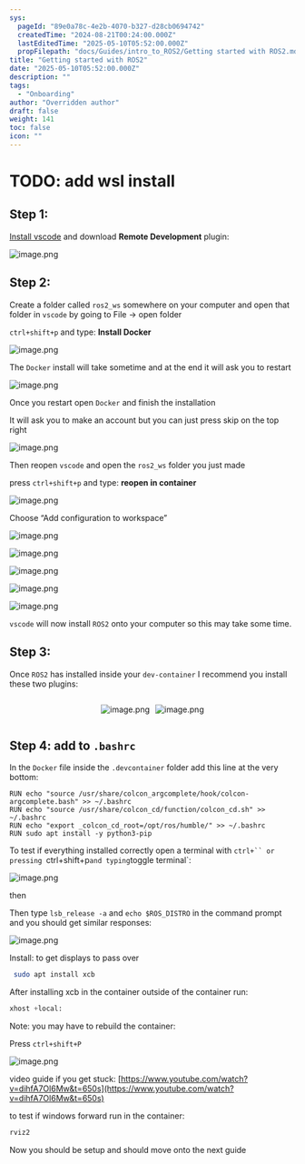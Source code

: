```yaml
---
sys:
  pageId: "89e0a78c-4e2b-4070-b327-d28cb0694742"
  createdTime: "2024-08-21T00:24:00.000Z"
  lastEditedTime: "2025-05-10T05:52:00.000Z"
  propFilepath: "docs/Guides/intro_to_ROS2/Getting started with ROS2.md"
title: "Getting started with ROS2"
date: "2025-05-10T05:52:00.000Z"
description: ""
tags:
  - "Onboarding"
author: "Overridden author"
draft: false
weight: 141
toc: false
icon: ""
---
```


# TODO: add wsl install

## Step 1:

[Install vscode](https://code.visualstudio.com/download) and download **Remote Development** plugin:

![image.png](https://prod-files-secure.s3.us-west-2.amazonaws.com/d518164a-d88e-44d1-a4ee-3adb3bd8bce0/efb52993-1881-4a40-b95e-6f020334f022/image.png?X-Amz-Algorithm=AWS4-HMAC-SHA256&X-Amz-Content-Sha256=UNSIGNED-PAYLOAD&X-Amz-Credential=ASIAZI2LB4663Z76JK2B%2F20250628%2Fus-west-2%2Fs3%2Faws4_request&X-Amz-Date=20250628T140721Z&X-Amz-Expires=3600&X-Amz-Security-Token=IQoJb3JpZ2luX2VjEJP%2F%2F%2F%2F%2F%2F%2F%2F%2F%2FwEaCXVzLXdlc3QtMiJHMEUCIQDSrVBGcB33j19l5%2BS4TwUKFEjUkmQm4DcoxtVNYm%2FxywIgRhjesF0xPM9pN8UAmFAXKWs%2FZJTF3OW5euMCim6XdhwqiAQIjP%2F%2F%2F%2F%2F%2F%2F%2F%2F%2FARAAGgw2Mzc0MjMxODM4MDUiDDcKZe0OQGO6%2Bq%2BbdircAzyO%2FnhDL6E%2B6NL%2FCZYk%2FGb7QMMY4MKh%2FVli79EgDbGVyaLjrgLs7JX%2FmlekAkWkODC%2BPnuInrVqbQ9Cej5%2BTwjBkWaNm%2BJCshBfZRciHk8LG4uD37DfiybkQ32q%2FUFcLVsGZRqJSgmlujvtM7JiipVUpV4UdUNnCu2xea%2ByV2hqX2INJkPRUIQoEtLDFKHhxxNCW8HC9Cpxs42QIHtj8Uz9OLzhsIKS2%2Fkfg29L7v6Ko9%2FP6tDiov%2FX4gMh%2Bx3GBMiLt%2Fj%2FilM3uk9sLdJeMnpy7X3McBDv%2B5VaRePV7hNvDQa1INPeNHtiOxj%2BWf2muJHhd2r2%2BjpZp%2Bf9ILyWoTWnrg6tmpN9PG1hQ8Xix12pjaJKUfIHzHlPBuYq1VtdZI8lkgnZ%2BvI0hX7xq%2FmpZrpV4V9126MGjTs1C3G%2Fg6BPLAZgQRmfcIdvCjg3JmJgw5flsj%2FhYszOoivLvIYb5TQWUrPw0tL6H529e0U%2BCJlm1ITRLOMv27ufRMhnQ%2BdldUcZ0cpC5UyEhn44J1%2F1o2SLIWbS0ejXd%2F7mkPKmFWsHl5DQSPa2pLR85l7uFbnxaa7S0GdbP8Z5SqWix1HNPTg9%2Fjbivsm4V6TklRpG6gBsF7lomtMMJmbhH%2BcGMO2P%2F8IGOqUBH24noBhhY9HRXAOytN3q8XkvUtDA%2FRVcYNp7TNfjUv%2F%2F5vHEA3p1wB%2BVJ4ZKGgWDm%2Bw9JWYbMyxD3vzGEloqCvOKqm%2BRcNPBKhvrBLiawQVtk%2BuUqdbQnP9WrxI7RtPQkn%2FhyhZUeGxzQs9zlvZTr6L85%2FHvNRWkGfOwmVxhwD5ioyWA3sODBJprKkR3lPq96ZxURE4QZpFuWMugAUCkepeVZ1Cw&X-Amz-Signature=c8e1c3a16fdf090c9ff0db20bc3cecbe82091c033d755209892d59ef9158cd86&X-Amz-SignedHeaders=host&x-amz-checksum-mode=ENABLED&x-id=GetObject)

## Step 2:

Create a folder called `ros2_ws` somewhere on your computer and open that folder in `vscode` by going to File → open folder 

`ctrl+shift+p` and type: **Install Docker**

![image.png](https://prod-files-secure.s3.us-west-2.amazonaws.com/d518164a-d88e-44d1-a4ee-3adb3bd8bce0/2269dc0e-1cd5-47ff-bceb-c04ad9b2eab0/image.png?X-Amz-Algorithm=AWS4-HMAC-SHA256&X-Amz-Content-Sha256=UNSIGNED-PAYLOAD&X-Amz-Credential=ASIAZI2LB4663Z76JK2B%2F20250628%2Fus-west-2%2Fs3%2Faws4_request&X-Amz-Date=20250628T140721Z&X-Amz-Expires=3600&X-Amz-Security-Token=IQoJb3JpZ2luX2VjEJP%2F%2F%2F%2F%2F%2F%2F%2F%2F%2FwEaCXVzLXdlc3QtMiJHMEUCIQDSrVBGcB33j19l5%2BS4TwUKFEjUkmQm4DcoxtVNYm%2FxywIgRhjesF0xPM9pN8UAmFAXKWs%2FZJTF3OW5euMCim6XdhwqiAQIjP%2F%2F%2F%2F%2F%2F%2F%2F%2F%2FARAAGgw2Mzc0MjMxODM4MDUiDDcKZe0OQGO6%2Bq%2BbdircAzyO%2FnhDL6E%2B6NL%2FCZYk%2FGb7QMMY4MKh%2FVli79EgDbGVyaLjrgLs7JX%2FmlekAkWkODC%2BPnuInrVqbQ9Cej5%2BTwjBkWaNm%2BJCshBfZRciHk8LG4uD37DfiybkQ32q%2FUFcLVsGZRqJSgmlujvtM7JiipVUpV4UdUNnCu2xea%2ByV2hqX2INJkPRUIQoEtLDFKHhxxNCW8HC9Cpxs42QIHtj8Uz9OLzhsIKS2%2Fkfg29L7v6Ko9%2FP6tDiov%2FX4gMh%2Bx3GBMiLt%2Fj%2FilM3uk9sLdJeMnpy7X3McBDv%2B5VaRePV7hNvDQa1INPeNHtiOxj%2BWf2muJHhd2r2%2BjpZp%2Bf9ILyWoTWnrg6tmpN9PG1hQ8Xix12pjaJKUfIHzHlPBuYq1VtdZI8lkgnZ%2BvI0hX7xq%2FmpZrpV4V9126MGjTs1C3G%2Fg6BPLAZgQRmfcIdvCjg3JmJgw5flsj%2FhYszOoivLvIYb5TQWUrPw0tL6H529e0U%2BCJlm1ITRLOMv27ufRMhnQ%2BdldUcZ0cpC5UyEhn44J1%2F1o2SLIWbS0ejXd%2F7mkPKmFWsHl5DQSPa2pLR85l7uFbnxaa7S0GdbP8Z5SqWix1HNPTg9%2Fjbivsm4V6TklRpG6gBsF7lomtMMJmbhH%2BcGMO2P%2F8IGOqUBH24noBhhY9HRXAOytN3q8XkvUtDA%2FRVcYNp7TNfjUv%2F%2F5vHEA3p1wB%2BVJ4ZKGgWDm%2Bw9JWYbMyxD3vzGEloqCvOKqm%2BRcNPBKhvrBLiawQVtk%2BuUqdbQnP9WrxI7RtPQkn%2FhyhZUeGxzQs9zlvZTr6L85%2FHvNRWkGfOwmVxhwD5ioyWA3sODBJprKkR3lPq96ZxURE4QZpFuWMugAUCkepeVZ1Cw&X-Amz-Signature=756e67839574adc72e307b8239a817315ab8156b02e70d0b82752dbbb6d6b6d1&X-Amz-SignedHeaders=host&x-amz-checksum-mode=ENABLED&x-id=GetObject)

The `Docker` install will take sometime and at the end it will ask you to restart

![image.png](https://prod-files-secure.s3.us-west-2.amazonaws.com/d518164a-d88e-44d1-a4ee-3adb3bd8bce0/ed233f78-be33-4b1f-b89c-9c346c0e961e/image.png?X-Amz-Algorithm=AWS4-HMAC-SHA256&X-Amz-Content-Sha256=UNSIGNED-PAYLOAD&X-Amz-Credential=ASIAZI2LB4663Z76JK2B%2F20250628%2Fus-west-2%2Fs3%2Faws4_request&X-Amz-Date=20250628T140722Z&X-Amz-Expires=3600&X-Amz-Security-Token=IQoJb3JpZ2luX2VjEJP%2F%2F%2F%2F%2F%2F%2F%2F%2F%2FwEaCXVzLXdlc3QtMiJHMEUCIQDSrVBGcB33j19l5%2BS4TwUKFEjUkmQm4DcoxtVNYm%2FxywIgRhjesF0xPM9pN8UAmFAXKWs%2FZJTF3OW5euMCim6XdhwqiAQIjP%2F%2F%2F%2F%2F%2F%2F%2F%2F%2FARAAGgw2Mzc0MjMxODM4MDUiDDcKZe0OQGO6%2Bq%2BbdircAzyO%2FnhDL6E%2B6NL%2FCZYk%2FGb7QMMY4MKh%2FVli79EgDbGVyaLjrgLs7JX%2FmlekAkWkODC%2BPnuInrVqbQ9Cej5%2BTwjBkWaNm%2BJCshBfZRciHk8LG4uD37DfiybkQ32q%2FUFcLVsGZRqJSgmlujvtM7JiipVUpV4UdUNnCu2xea%2ByV2hqX2INJkPRUIQoEtLDFKHhxxNCW8HC9Cpxs42QIHtj8Uz9OLzhsIKS2%2Fkfg29L7v6Ko9%2FP6tDiov%2FX4gMh%2Bx3GBMiLt%2Fj%2FilM3uk9sLdJeMnpy7X3McBDv%2B5VaRePV7hNvDQa1INPeNHtiOxj%2BWf2muJHhd2r2%2BjpZp%2Bf9ILyWoTWnrg6tmpN9PG1hQ8Xix12pjaJKUfIHzHlPBuYq1VtdZI8lkgnZ%2BvI0hX7xq%2FmpZrpV4V9126MGjTs1C3G%2Fg6BPLAZgQRmfcIdvCjg3JmJgw5flsj%2FhYszOoivLvIYb5TQWUrPw0tL6H529e0U%2BCJlm1ITRLOMv27ufRMhnQ%2BdldUcZ0cpC5UyEhn44J1%2F1o2SLIWbS0ejXd%2F7mkPKmFWsHl5DQSPa2pLR85l7uFbnxaa7S0GdbP8Z5SqWix1HNPTg9%2Fjbivsm4V6TklRpG6gBsF7lomtMMJmbhH%2BcGMO2P%2F8IGOqUBH24noBhhY9HRXAOytN3q8XkvUtDA%2FRVcYNp7TNfjUv%2F%2F5vHEA3p1wB%2BVJ4ZKGgWDm%2Bw9JWYbMyxD3vzGEloqCvOKqm%2BRcNPBKhvrBLiawQVtk%2BuUqdbQnP9WrxI7RtPQkn%2FhyhZUeGxzQs9zlvZTr6L85%2FHvNRWkGfOwmVxhwD5ioyWA3sODBJprKkR3lPq96ZxURE4QZpFuWMugAUCkepeVZ1Cw&X-Amz-Signature=7710345e34b76d976f33a2d3166eeba122f3863eadfdbe3da0cbba71da288136&X-Amz-SignedHeaders=host&x-amz-checksum-mode=ENABLED&x-id=GetObject)

Once you restart open `Docker` and finish the installation

It will ask you to make an account but you can just press skip on the top right

![image.png](https://prod-files-secure.s3.us-west-2.amazonaws.com/d518164a-d88e-44d1-a4ee-3adb3bd8bce0/21010ad9-1659-4fd9-9f59-9932a09b2a3d/image.png?X-Amz-Algorithm=AWS4-HMAC-SHA256&X-Amz-Content-Sha256=UNSIGNED-PAYLOAD&X-Amz-Credential=ASIAZI2LB4663Z76JK2B%2F20250628%2Fus-west-2%2Fs3%2Faws4_request&X-Amz-Date=20250628T140721Z&X-Amz-Expires=3600&X-Amz-Security-Token=IQoJb3JpZ2luX2VjEJP%2F%2F%2F%2F%2F%2F%2F%2F%2F%2FwEaCXVzLXdlc3QtMiJHMEUCIQDSrVBGcB33j19l5%2BS4TwUKFEjUkmQm4DcoxtVNYm%2FxywIgRhjesF0xPM9pN8UAmFAXKWs%2FZJTF3OW5euMCim6XdhwqiAQIjP%2F%2F%2F%2F%2F%2F%2F%2F%2F%2FARAAGgw2Mzc0MjMxODM4MDUiDDcKZe0OQGO6%2Bq%2BbdircAzyO%2FnhDL6E%2B6NL%2FCZYk%2FGb7QMMY4MKh%2FVli79EgDbGVyaLjrgLs7JX%2FmlekAkWkODC%2BPnuInrVqbQ9Cej5%2BTwjBkWaNm%2BJCshBfZRciHk8LG4uD37DfiybkQ32q%2FUFcLVsGZRqJSgmlujvtM7JiipVUpV4UdUNnCu2xea%2ByV2hqX2INJkPRUIQoEtLDFKHhxxNCW8HC9Cpxs42QIHtj8Uz9OLzhsIKS2%2Fkfg29L7v6Ko9%2FP6tDiov%2FX4gMh%2Bx3GBMiLt%2Fj%2FilM3uk9sLdJeMnpy7X3McBDv%2B5VaRePV7hNvDQa1INPeNHtiOxj%2BWf2muJHhd2r2%2BjpZp%2Bf9ILyWoTWnrg6tmpN9PG1hQ8Xix12pjaJKUfIHzHlPBuYq1VtdZI8lkgnZ%2BvI0hX7xq%2FmpZrpV4V9126MGjTs1C3G%2Fg6BPLAZgQRmfcIdvCjg3JmJgw5flsj%2FhYszOoivLvIYb5TQWUrPw0tL6H529e0U%2BCJlm1ITRLOMv27ufRMhnQ%2BdldUcZ0cpC5UyEhn44J1%2F1o2SLIWbS0ejXd%2F7mkPKmFWsHl5DQSPa2pLR85l7uFbnxaa7S0GdbP8Z5SqWix1HNPTg9%2Fjbivsm4V6TklRpG6gBsF7lomtMMJmbhH%2BcGMO2P%2F8IGOqUBH24noBhhY9HRXAOytN3q8XkvUtDA%2FRVcYNp7TNfjUv%2F%2F5vHEA3p1wB%2BVJ4ZKGgWDm%2Bw9JWYbMyxD3vzGEloqCvOKqm%2BRcNPBKhvrBLiawQVtk%2BuUqdbQnP9WrxI7RtPQkn%2FhyhZUeGxzQs9zlvZTr6L85%2FHvNRWkGfOwmVxhwD5ioyWA3sODBJprKkR3lPq96ZxURE4QZpFuWMugAUCkepeVZ1Cw&X-Amz-Signature=bcf28d2e7fc75b9763fabfc30157612a197509c88090ad0b5f4cb124b91be14e&X-Amz-SignedHeaders=host&x-amz-checksum-mode=ENABLED&x-id=GetObject)

Then reopen `vscode` and open the `ros2_ws` folder you just made

press `ctrl+shift+p` and type: **reopen in container**

![image.png](https://prod-files-secure.s3.us-west-2.amazonaws.com/d518164a-d88e-44d1-a4ee-3adb3bd8bce0/4e93b8c2-41ad-488c-8095-c74205196118/image.png?X-Amz-Algorithm=AWS4-HMAC-SHA256&X-Amz-Content-Sha256=UNSIGNED-PAYLOAD&X-Amz-Credential=ASIAZI2LB4663Z76JK2B%2F20250628%2Fus-west-2%2Fs3%2Faws4_request&X-Amz-Date=20250628T140722Z&X-Amz-Expires=3600&X-Amz-Security-Token=IQoJb3JpZ2luX2VjEJP%2F%2F%2F%2F%2F%2F%2F%2F%2F%2FwEaCXVzLXdlc3QtMiJHMEUCIQDSrVBGcB33j19l5%2BS4TwUKFEjUkmQm4DcoxtVNYm%2FxywIgRhjesF0xPM9pN8UAmFAXKWs%2FZJTF3OW5euMCim6XdhwqiAQIjP%2F%2F%2F%2F%2F%2F%2F%2F%2F%2FARAAGgw2Mzc0MjMxODM4MDUiDDcKZe0OQGO6%2Bq%2BbdircAzyO%2FnhDL6E%2B6NL%2FCZYk%2FGb7QMMY4MKh%2FVli79EgDbGVyaLjrgLs7JX%2FmlekAkWkODC%2BPnuInrVqbQ9Cej5%2BTwjBkWaNm%2BJCshBfZRciHk8LG4uD37DfiybkQ32q%2FUFcLVsGZRqJSgmlujvtM7JiipVUpV4UdUNnCu2xea%2ByV2hqX2INJkPRUIQoEtLDFKHhxxNCW8HC9Cpxs42QIHtj8Uz9OLzhsIKS2%2Fkfg29L7v6Ko9%2FP6tDiov%2FX4gMh%2Bx3GBMiLt%2Fj%2FilM3uk9sLdJeMnpy7X3McBDv%2B5VaRePV7hNvDQa1INPeNHtiOxj%2BWf2muJHhd2r2%2BjpZp%2Bf9ILyWoTWnrg6tmpN9PG1hQ8Xix12pjaJKUfIHzHlPBuYq1VtdZI8lkgnZ%2BvI0hX7xq%2FmpZrpV4V9126MGjTs1C3G%2Fg6BPLAZgQRmfcIdvCjg3JmJgw5flsj%2FhYszOoivLvIYb5TQWUrPw0tL6H529e0U%2BCJlm1ITRLOMv27ufRMhnQ%2BdldUcZ0cpC5UyEhn44J1%2F1o2SLIWbS0ejXd%2F7mkPKmFWsHl5DQSPa2pLR85l7uFbnxaa7S0GdbP8Z5SqWix1HNPTg9%2Fjbivsm4V6TklRpG6gBsF7lomtMMJmbhH%2BcGMO2P%2F8IGOqUBH24noBhhY9HRXAOytN3q8XkvUtDA%2FRVcYNp7TNfjUv%2F%2F5vHEA3p1wB%2BVJ4ZKGgWDm%2Bw9JWYbMyxD3vzGEloqCvOKqm%2BRcNPBKhvrBLiawQVtk%2BuUqdbQnP9WrxI7RtPQkn%2FhyhZUeGxzQs9zlvZTr6L85%2FHvNRWkGfOwmVxhwD5ioyWA3sODBJprKkR3lPq96ZxURE4QZpFuWMugAUCkepeVZ1Cw&X-Amz-Signature=dbbf5f4342c12096867cd9e9c2fa4786e82cb5ec09a447f8420380519086652b&X-Amz-SignedHeaders=host&x-amz-checksum-mode=ENABLED&x-id=GetObject)

Choose “Add configuration to workspace”

![image.png](https://prod-files-secure.s3.us-west-2.amazonaws.com/d518164a-d88e-44d1-a4ee-3adb3bd8bce0/9560b282-5060-4989-ba37-97e7b2c22476/image.png?X-Amz-Algorithm=AWS4-HMAC-SHA256&X-Amz-Content-Sha256=UNSIGNED-PAYLOAD&X-Amz-Credential=ASIAZI2LB4663Z76JK2B%2F20250628%2Fus-west-2%2Fs3%2Faws4_request&X-Amz-Date=20250628T140721Z&X-Amz-Expires=3600&X-Amz-Security-Token=IQoJb3JpZ2luX2VjEJP%2F%2F%2F%2F%2F%2F%2F%2F%2F%2FwEaCXVzLXdlc3QtMiJHMEUCIQDSrVBGcB33j19l5%2BS4TwUKFEjUkmQm4DcoxtVNYm%2FxywIgRhjesF0xPM9pN8UAmFAXKWs%2FZJTF3OW5euMCim6XdhwqiAQIjP%2F%2F%2F%2F%2F%2F%2F%2F%2F%2FARAAGgw2Mzc0MjMxODM4MDUiDDcKZe0OQGO6%2Bq%2BbdircAzyO%2FnhDL6E%2B6NL%2FCZYk%2FGb7QMMY4MKh%2FVli79EgDbGVyaLjrgLs7JX%2FmlekAkWkODC%2BPnuInrVqbQ9Cej5%2BTwjBkWaNm%2BJCshBfZRciHk8LG4uD37DfiybkQ32q%2FUFcLVsGZRqJSgmlujvtM7JiipVUpV4UdUNnCu2xea%2ByV2hqX2INJkPRUIQoEtLDFKHhxxNCW8HC9Cpxs42QIHtj8Uz9OLzhsIKS2%2Fkfg29L7v6Ko9%2FP6tDiov%2FX4gMh%2Bx3GBMiLt%2Fj%2FilM3uk9sLdJeMnpy7X3McBDv%2B5VaRePV7hNvDQa1INPeNHtiOxj%2BWf2muJHhd2r2%2BjpZp%2Bf9ILyWoTWnrg6tmpN9PG1hQ8Xix12pjaJKUfIHzHlPBuYq1VtdZI8lkgnZ%2BvI0hX7xq%2FmpZrpV4V9126MGjTs1C3G%2Fg6BPLAZgQRmfcIdvCjg3JmJgw5flsj%2FhYszOoivLvIYb5TQWUrPw0tL6H529e0U%2BCJlm1ITRLOMv27ufRMhnQ%2BdldUcZ0cpC5UyEhn44J1%2F1o2SLIWbS0ejXd%2F7mkPKmFWsHl5DQSPa2pLR85l7uFbnxaa7S0GdbP8Z5SqWix1HNPTg9%2Fjbivsm4V6TklRpG6gBsF7lomtMMJmbhH%2BcGMO2P%2F8IGOqUBH24noBhhY9HRXAOytN3q8XkvUtDA%2FRVcYNp7TNfjUv%2F%2F5vHEA3p1wB%2BVJ4ZKGgWDm%2Bw9JWYbMyxD3vzGEloqCvOKqm%2BRcNPBKhvrBLiawQVtk%2BuUqdbQnP9WrxI7RtPQkn%2FhyhZUeGxzQs9zlvZTr6L85%2FHvNRWkGfOwmVxhwD5ioyWA3sODBJprKkR3lPq96ZxURE4QZpFuWMugAUCkepeVZ1Cw&X-Amz-Signature=9f8632c3c3fd0dd8f2c804f0a0f06e731094be6b42b6e6bea8d0b03487e5befb&X-Amz-SignedHeaders=host&x-amz-checksum-mode=ENABLED&x-id=GetObject)

![image.png](https://prod-files-secure.s3.us-west-2.amazonaws.com/d518164a-d88e-44d1-a4ee-3adb3bd8bce0/2ee63f81-886b-48e8-a553-dc6e5eac99e4/image.png?X-Amz-Algorithm=AWS4-HMAC-SHA256&X-Amz-Content-Sha256=UNSIGNED-PAYLOAD&X-Amz-Credential=ASIAZI2LB4663Z76JK2B%2F20250628%2Fus-west-2%2Fs3%2Faws4_request&X-Amz-Date=20250628T140721Z&X-Amz-Expires=3600&X-Amz-Security-Token=IQoJb3JpZ2luX2VjEJP%2F%2F%2F%2F%2F%2F%2F%2F%2F%2FwEaCXVzLXdlc3QtMiJHMEUCIQDSrVBGcB33j19l5%2BS4TwUKFEjUkmQm4DcoxtVNYm%2FxywIgRhjesF0xPM9pN8UAmFAXKWs%2FZJTF3OW5euMCim6XdhwqiAQIjP%2F%2F%2F%2F%2F%2F%2F%2F%2F%2FARAAGgw2Mzc0MjMxODM4MDUiDDcKZe0OQGO6%2Bq%2BbdircAzyO%2FnhDL6E%2B6NL%2FCZYk%2FGb7QMMY4MKh%2FVli79EgDbGVyaLjrgLs7JX%2FmlekAkWkODC%2BPnuInrVqbQ9Cej5%2BTwjBkWaNm%2BJCshBfZRciHk8LG4uD37DfiybkQ32q%2FUFcLVsGZRqJSgmlujvtM7JiipVUpV4UdUNnCu2xea%2ByV2hqX2INJkPRUIQoEtLDFKHhxxNCW8HC9Cpxs42QIHtj8Uz9OLzhsIKS2%2Fkfg29L7v6Ko9%2FP6tDiov%2FX4gMh%2Bx3GBMiLt%2Fj%2FilM3uk9sLdJeMnpy7X3McBDv%2B5VaRePV7hNvDQa1INPeNHtiOxj%2BWf2muJHhd2r2%2BjpZp%2Bf9ILyWoTWnrg6tmpN9PG1hQ8Xix12pjaJKUfIHzHlPBuYq1VtdZI8lkgnZ%2BvI0hX7xq%2FmpZrpV4V9126MGjTs1C3G%2Fg6BPLAZgQRmfcIdvCjg3JmJgw5flsj%2FhYszOoivLvIYb5TQWUrPw0tL6H529e0U%2BCJlm1ITRLOMv27ufRMhnQ%2BdldUcZ0cpC5UyEhn44J1%2F1o2SLIWbS0ejXd%2F7mkPKmFWsHl5DQSPa2pLR85l7uFbnxaa7S0GdbP8Z5SqWix1HNPTg9%2Fjbivsm4V6TklRpG6gBsF7lomtMMJmbhH%2BcGMO2P%2F8IGOqUBH24noBhhY9HRXAOytN3q8XkvUtDA%2FRVcYNp7TNfjUv%2F%2F5vHEA3p1wB%2BVJ4ZKGgWDm%2Bw9JWYbMyxD3vzGEloqCvOKqm%2BRcNPBKhvrBLiawQVtk%2BuUqdbQnP9WrxI7RtPQkn%2FhyhZUeGxzQs9zlvZTr6L85%2FHvNRWkGfOwmVxhwD5ioyWA3sODBJprKkR3lPq96ZxURE4QZpFuWMugAUCkepeVZ1Cw&X-Amz-Signature=0b1b60e2c8f9ee68770792d1af6f4d57e3fd7e289954d17656ae5099dffa8a95&X-Amz-SignedHeaders=host&x-amz-checksum-mode=ENABLED&x-id=GetObject)

![image.png](https://prod-files-secure.s3.us-west-2.amazonaws.com/d518164a-d88e-44d1-a4ee-3adb3bd8bce0/ae1580b2-b048-407e-aed9-b584224a7a04/image.png?X-Amz-Algorithm=AWS4-HMAC-SHA256&X-Amz-Content-Sha256=UNSIGNED-PAYLOAD&X-Amz-Credential=ASIAZI2LB4663Z76JK2B%2F20250628%2Fus-west-2%2Fs3%2Faws4_request&X-Amz-Date=20250628T140721Z&X-Amz-Expires=3600&X-Amz-Security-Token=IQoJb3JpZ2luX2VjEJP%2F%2F%2F%2F%2F%2F%2F%2F%2F%2FwEaCXVzLXdlc3QtMiJHMEUCIQDSrVBGcB33j19l5%2BS4TwUKFEjUkmQm4DcoxtVNYm%2FxywIgRhjesF0xPM9pN8UAmFAXKWs%2FZJTF3OW5euMCim6XdhwqiAQIjP%2F%2F%2F%2F%2F%2F%2F%2F%2F%2FARAAGgw2Mzc0MjMxODM4MDUiDDcKZe0OQGO6%2Bq%2BbdircAzyO%2FnhDL6E%2B6NL%2FCZYk%2FGb7QMMY4MKh%2FVli79EgDbGVyaLjrgLs7JX%2FmlekAkWkODC%2BPnuInrVqbQ9Cej5%2BTwjBkWaNm%2BJCshBfZRciHk8LG4uD37DfiybkQ32q%2FUFcLVsGZRqJSgmlujvtM7JiipVUpV4UdUNnCu2xea%2ByV2hqX2INJkPRUIQoEtLDFKHhxxNCW8HC9Cpxs42QIHtj8Uz9OLzhsIKS2%2Fkfg29L7v6Ko9%2FP6tDiov%2FX4gMh%2Bx3GBMiLt%2Fj%2FilM3uk9sLdJeMnpy7X3McBDv%2B5VaRePV7hNvDQa1INPeNHtiOxj%2BWf2muJHhd2r2%2BjpZp%2Bf9ILyWoTWnrg6tmpN9PG1hQ8Xix12pjaJKUfIHzHlPBuYq1VtdZI8lkgnZ%2BvI0hX7xq%2FmpZrpV4V9126MGjTs1C3G%2Fg6BPLAZgQRmfcIdvCjg3JmJgw5flsj%2FhYszOoivLvIYb5TQWUrPw0tL6H529e0U%2BCJlm1ITRLOMv27ufRMhnQ%2BdldUcZ0cpC5UyEhn44J1%2F1o2SLIWbS0ejXd%2F7mkPKmFWsHl5DQSPa2pLR85l7uFbnxaa7S0GdbP8Z5SqWix1HNPTg9%2Fjbivsm4V6TklRpG6gBsF7lomtMMJmbhH%2BcGMO2P%2F8IGOqUBH24noBhhY9HRXAOytN3q8XkvUtDA%2FRVcYNp7TNfjUv%2F%2F5vHEA3p1wB%2BVJ4ZKGgWDm%2Bw9JWYbMyxD3vzGEloqCvOKqm%2BRcNPBKhvrBLiawQVtk%2BuUqdbQnP9WrxI7RtPQkn%2FhyhZUeGxzQs9zlvZTr6L85%2FHvNRWkGfOwmVxhwD5ioyWA3sODBJprKkR3lPq96ZxURE4QZpFuWMugAUCkepeVZ1Cw&X-Amz-Signature=07f2423e51faf5f55f5d1113324572574af0d135139117ec9eece7841a288bfb&X-Amz-SignedHeaders=host&x-amz-checksum-mode=ENABLED&x-id=GetObject)

![image.png](https://prod-files-secure.s3.us-west-2.amazonaws.com/d518164a-d88e-44d1-a4ee-3adb3bd8bce0/53255b28-f75e-430f-b9e3-c0ac8577e42b/image.png?X-Amz-Algorithm=AWS4-HMAC-SHA256&X-Amz-Content-Sha256=UNSIGNED-PAYLOAD&X-Amz-Credential=ASIAZI2LB4663Z76JK2B%2F20250628%2Fus-west-2%2Fs3%2Faws4_request&X-Amz-Date=20250628T140721Z&X-Amz-Expires=3600&X-Amz-Security-Token=IQoJb3JpZ2luX2VjEJP%2F%2F%2F%2F%2F%2F%2F%2F%2F%2FwEaCXVzLXdlc3QtMiJHMEUCIQDSrVBGcB33j19l5%2BS4TwUKFEjUkmQm4DcoxtVNYm%2FxywIgRhjesF0xPM9pN8UAmFAXKWs%2FZJTF3OW5euMCim6XdhwqiAQIjP%2F%2F%2F%2F%2F%2F%2F%2F%2F%2FARAAGgw2Mzc0MjMxODM4MDUiDDcKZe0OQGO6%2Bq%2BbdircAzyO%2FnhDL6E%2B6NL%2FCZYk%2FGb7QMMY4MKh%2FVli79EgDbGVyaLjrgLs7JX%2FmlekAkWkODC%2BPnuInrVqbQ9Cej5%2BTwjBkWaNm%2BJCshBfZRciHk8LG4uD37DfiybkQ32q%2FUFcLVsGZRqJSgmlujvtM7JiipVUpV4UdUNnCu2xea%2ByV2hqX2INJkPRUIQoEtLDFKHhxxNCW8HC9Cpxs42QIHtj8Uz9OLzhsIKS2%2Fkfg29L7v6Ko9%2FP6tDiov%2FX4gMh%2Bx3GBMiLt%2Fj%2FilM3uk9sLdJeMnpy7X3McBDv%2B5VaRePV7hNvDQa1INPeNHtiOxj%2BWf2muJHhd2r2%2BjpZp%2Bf9ILyWoTWnrg6tmpN9PG1hQ8Xix12pjaJKUfIHzHlPBuYq1VtdZI8lkgnZ%2BvI0hX7xq%2FmpZrpV4V9126MGjTs1C3G%2Fg6BPLAZgQRmfcIdvCjg3JmJgw5flsj%2FhYszOoivLvIYb5TQWUrPw0tL6H529e0U%2BCJlm1ITRLOMv27ufRMhnQ%2BdldUcZ0cpC5UyEhn44J1%2F1o2SLIWbS0ejXd%2F7mkPKmFWsHl5DQSPa2pLR85l7uFbnxaa7S0GdbP8Z5SqWix1HNPTg9%2Fjbivsm4V6TklRpG6gBsF7lomtMMJmbhH%2BcGMO2P%2F8IGOqUBH24noBhhY9HRXAOytN3q8XkvUtDA%2FRVcYNp7TNfjUv%2F%2F5vHEA3p1wB%2BVJ4ZKGgWDm%2Bw9JWYbMyxD3vzGEloqCvOKqm%2BRcNPBKhvrBLiawQVtk%2BuUqdbQnP9WrxI7RtPQkn%2FhyhZUeGxzQs9zlvZTr6L85%2FHvNRWkGfOwmVxhwD5ioyWA3sODBJprKkR3lPq96ZxURE4QZpFuWMugAUCkepeVZ1Cw&X-Amz-Signature=3fbeb821a5bb1dc6515343e4e7d5abd1dd6ba80a334d05d4874bcf220461db25&X-Amz-SignedHeaders=host&x-amz-checksum-mode=ENABLED&x-id=GetObject)

![image.png](https://prod-files-secure.s3.us-west-2.amazonaws.com/d518164a-d88e-44d1-a4ee-3adb3bd8bce0/7c562767-5af9-4ffb-97d1-327bcdf4ee00/image.png?X-Amz-Algorithm=AWS4-HMAC-SHA256&X-Amz-Content-Sha256=UNSIGNED-PAYLOAD&X-Amz-Credential=ASIAZI2LB4663Z76JK2B%2F20250628%2Fus-west-2%2Fs3%2Faws4_request&X-Amz-Date=20250628T140721Z&X-Amz-Expires=3600&X-Amz-Security-Token=IQoJb3JpZ2luX2VjEJP%2F%2F%2F%2F%2F%2F%2F%2F%2F%2FwEaCXVzLXdlc3QtMiJHMEUCIQDSrVBGcB33j19l5%2BS4TwUKFEjUkmQm4DcoxtVNYm%2FxywIgRhjesF0xPM9pN8UAmFAXKWs%2FZJTF3OW5euMCim6XdhwqiAQIjP%2F%2F%2F%2F%2F%2F%2F%2F%2F%2FARAAGgw2Mzc0MjMxODM4MDUiDDcKZe0OQGO6%2Bq%2BbdircAzyO%2FnhDL6E%2B6NL%2FCZYk%2FGb7QMMY4MKh%2FVli79EgDbGVyaLjrgLs7JX%2FmlekAkWkODC%2BPnuInrVqbQ9Cej5%2BTwjBkWaNm%2BJCshBfZRciHk8LG4uD37DfiybkQ32q%2FUFcLVsGZRqJSgmlujvtM7JiipVUpV4UdUNnCu2xea%2ByV2hqX2INJkPRUIQoEtLDFKHhxxNCW8HC9Cpxs42QIHtj8Uz9OLzhsIKS2%2Fkfg29L7v6Ko9%2FP6tDiov%2FX4gMh%2Bx3GBMiLt%2Fj%2FilM3uk9sLdJeMnpy7X3McBDv%2B5VaRePV7hNvDQa1INPeNHtiOxj%2BWf2muJHhd2r2%2BjpZp%2Bf9ILyWoTWnrg6tmpN9PG1hQ8Xix12pjaJKUfIHzHlPBuYq1VtdZI8lkgnZ%2BvI0hX7xq%2FmpZrpV4V9126MGjTs1C3G%2Fg6BPLAZgQRmfcIdvCjg3JmJgw5flsj%2FhYszOoivLvIYb5TQWUrPw0tL6H529e0U%2BCJlm1ITRLOMv27ufRMhnQ%2BdldUcZ0cpC5UyEhn44J1%2F1o2SLIWbS0ejXd%2F7mkPKmFWsHl5DQSPa2pLR85l7uFbnxaa7S0GdbP8Z5SqWix1HNPTg9%2Fjbivsm4V6TklRpG6gBsF7lomtMMJmbhH%2BcGMO2P%2F8IGOqUBH24noBhhY9HRXAOytN3q8XkvUtDA%2FRVcYNp7TNfjUv%2F%2F5vHEA3p1wB%2BVJ4ZKGgWDm%2Bw9JWYbMyxD3vzGEloqCvOKqm%2BRcNPBKhvrBLiawQVtk%2BuUqdbQnP9WrxI7RtPQkn%2FhyhZUeGxzQs9zlvZTr6L85%2FHvNRWkGfOwmVxhwD5ioyWA3sODBJprKkR3lPq96ZxURE4QZpFuWMugAUCkepeVZ1Cw&X-Amz-Signature=c6af382557ec32be058dac7062c43655f4551057c06f9c3d54ae0ffb651c0ad1&X-Amz-SignedHeaders=host&x-amz-checksum-mode=ENABLED&x-id=GetObject)

`vscode` will now install `ROS2` onto your computer so this may take some time.

## Step 3:

Once `ROS2` has installed inside your `dev-container` I recommend you install these two plugins:

<div style="display: flex;flex-direction: row; column-gap:10px; max-width: 630px;justify-content: center;">
<div>

![image.png](https://prod-files-secure.s3.us-west-2.amazonaws.com/d518164a-d88e-44d1-a4ee-3adb3bd8bce0/3fc3d550-5a54-4ba1-ba6b-faa01cdb7369/image.png?X-Amz-Algorithm=AWS4-HMAC-SHA256&X-Amz-Content-Sha256=UNSIGNED-PAYLOAD&X-Amz-Credential=ASIAZI2LB466XSHJD7KF%2F20250628%2Fus-west-2%2Fs3%2Faws4_request&X-Amz-Date=20250628T140724Z&X-Amz-Expires=3600&X-Amz-Security-Token=IQoJb3JpZ2luX2VjEJP%2F%2F%2F%2F%2F%2F%2F%2F%2F%2FwEaCXVzLXdlc3QtMiJGMEQCIEUiFfyELd2vJeWXRV7W9fVGqFSdsYfFdu0H1ryc0ssfAiA7gt3Zr5SkhWuWchKIf1L5VtYIiM5IA0HrIF%2FG6yuaHCqIBAiM%2F%2F%2F%2F%2F%2F%2F%2F%2F%2F8BEAAaDDYzNzQyMzE4MzgwNSIMUyf2MUl5mIg6UtQoKtwDYDGfqaIoBWn8GJMUavnxkRHB3dZ3Py3EBqVIYzc1CvmTiV6JRft57nzoFrDg9G96ULTgDqzhzanl3w%2FC49rcN9V5LAaZBrUyYFmKBnUZyoNt%2B6pzniBU2nnhRkDQgf0ubZV6ma%2FMwMe8lju0v6CuLUetFts7HDfN8ictH7Fksv0IclBenC2yGMcAc9kwfmhpgwzb0wwXa3rrCq%2BTCK56ZaEye7CanHdp8ZoB4mFM%2Fgf%2BRQbMXZ44lk3cS4Iyk%2BfUNt0SuTYSq4EpFVYa%2BPHNySBUmMfCduoje4kSFHQsgFSAmkio9cW6n9Ic4KFkfwcwb9dHgborRHYN7GEPXLjubBybqH8eXWZVtS8Xyjso2yrbq1cD87SyK76OXJEjiD1%2BzBxZzpHqyW6NqcW4DPwBsJzEqQXbLqOqPRCm1lRFR5G%2FmZY21Q%2FpS5gS3Ca88HNZW7uAYj2WaKA%2ByevOJgpPaKsSic%2BrSMyjGJZDNoGHgXKtZ9gCh9ksvqFK9AFScwhUPCEbRQL7GqyjyCaUmWnXvZHbb6cjZRM6VMJnDbeDjwl2p86JlxTQIjkigaScscFW0e%2BXuVk5uC5bYTfGxD7lUn%2Feqcd6uiZ0eHGd2CBniHhPWxXGSctFQGvpfWMwjJH%2FwgY6pgEohJhps8tNODzsEDfTrrHAPNi0yA7HX0HO7Ve3a%2F%2FiQpzUWWQO18jM3jHpw%2FYyC1qZpHSI5nJbsjdJifjI0LM6ZwgDpG3ba1SSEae9I6jSutX%2Fxm4xlrD0DkPNgkNAL18Aq4Yf%2F1sJNthokYEYMl1u4Obya0CDLHDLDnrYW%2FOSfFiJ4Bg2UrPRcDd0%2B%2F9Vx%2BTC5K5SoS0Chd%2FhqmTccUOfvI4DYSdV&X-Amz-Signature=0181ebefebc823b97126677209a764a0a882a7af840c58a6af50ee291ea033ad&X-Amz-SignedHeaders=host&x-amz-checksum-mode=ENABLED&x-id=GetObject)

</div>
<div>

![image.png](https://prod-files-secure.s3.us-west-2.amazonaws.com/d518164a-d88e-44d1-a4ee-3adb3bd8bce0/d994cc66-13c2-4093-a5a3-f84cf4601a82/image.png?X-Amz-Algorithm=AWS4-HMAC-SHA256&X-Amz-Content-Sha256=UNSIGNED-PAYLOAD&X-Amz-Credential=ASIAZI2LB46654IAHYKK%2F20250628%2Fus-west-2%2Fs3%2Faws4_request&X-Amz-Date=20250628T140724Z&X-Amz-Expires=3600&X-Amz-Security-Token=IQoJb3JpZ2luX2VjEJP%2F%2F%2F%2F%2F%2F%2F%2F%2F%2FwEaCXVzLXdlc3QtMiJIMEYCIQDD6Qu9BsuMJfivbpDzTXeMiAOptvMCYNu9%2BTPw1B3%2F7QIhANqnnvEabycvpSQAmqxHJZkg7UNJuXG%2B75Lpl9I9D4lkKogECIz%2F%2F%2F%2F%2F%2F%2F%2F%2F%2FwEQABoMNjM3NDIzMTgzODA1IgzDviqvxFd7X%2F9zNCAq3AONYCzpkip4ccwiJzLFPNL%2FX0vOBlk7BwKPBaGcN7nTSKW94x0p0MaleyIIVctnZayJaC5n8QOtfVF6u0CndytaKRFRgcBS9CrkB%2Bpd%2BPpbF2cyEESknXNYKndeE6r2VVqF5HU%2FQtJdv2euipQ4CTNJKCx7J8eF33dFxf8BGel76JwnJPlSVemDL8lJWT05aATTGVlY0X2ua4Q1cD%2Fwx1%2Bhq3z%2Bj%2FYTCMaJFBcwvPTkwLOi8l1FTP4bMAXYYotn6ffW9KfgMIV7HLeLQaPYP9cCyV05Na1uWBwtUGPastvdSSQR0wOWSaSjuV504snjpv86K2MhGfg5cq62msOHoAFeiCZJAx%2B6jNGiK8u%2F%2Bmi2%2FUsQKAkPZslDLgxW2UkC30pYdGS0vvNfScCekuNQfhsV9tCOtl5Wu1r1sWbL5ZNYrMVGTM3MZSNLbHKQJ9upVyvOVppJ0DBMjbthqIqETLST2dkBfWCe3TPNoLl2uyEP92a4FNBZj0vUWJeCIJZ4027%2FxSERONHuMSzm0JqsgIR%2FPTqUlsvWQg4iPb2fpXSBV3EjrM2V7va1wPqwfqkOiH8WRJv%2FamEW9MZxjNwTujCoZEHvNHlgLZgsGT4CeIkFPa1H%2B14hH4ZidFwmRTDbj%2F%2FCBjqkAYz%2B6zjs87ICR%2Bf2y6%2BKRVZOR5S5yBTNyLqmd%2B6PsCQhQsbFqt8CGr0zroqrvnHeHj%2FGDeL0lNO276wg7xOgv%2F7H5SJvUU%2Bb%2Flxl0qF6hblBj9ZMreZfroJTsfvgr2MTuFcVj3Wa08X7baMxUqhQEDYt07rcTPUCpm3I28XoGLMkyUCXSqIDoh9QdSTPf%2F7Fzf3bZ%2Fw7gELAbn%2BL5k2E6%2Byq%2Bb%2Bd&X-Amz-Signature=df5fed10eddbc831bdcf09214b67798af69a0fad460ac89795a751b9d9ca98a6&X-Amz-SignedHeaders=host&x-amz-checksum-mode=ENABLED&x-id=GetObject)

</div>
</div>

## Step 4: add to `.bashrc`

In the `Docker` file inside the `.devcontainer` folder add this line at the very bottom: 

```docker
RUN echo "source /usr/share/colcon_argcomplete/hook/colcon-argcomplete.bash" >> ~/.bashrc
RUN echo "source /usr/share/colcon_cd/function/colcon_cd.sh" >> ~/.bashrc
RUN echo "export _colcon_cd_root=/opt/ros/humble/" >> ~/.bashrc
RUN sudo apt install -y python3-pip 
```

To test if everything installed correctly open a terminal with `ctrl+`` or pressing `ctrl+shift+p` and typing `toggle terminal`:

![image.png](https://prod-files-secure.s3.us-west-2.amazonaws.com/d518164a-d88e-44d1-a4ee-3adb3bd8bce0/6a4943d8-b04e-4c02-9a58-775f3384d1a5/image.png?X-Amz-Algorithm=AWS4-HMAC-SHA256&X-Amz-Content-Sha256=UNSIGNED-PAYLOAD&X-Amz-Credential=ASIAZI2LB4663Z76JK2B%2F20250628%2Fus-west-2%2Fs3%2Faws4_request&X-Amz-Date=20250628T140722Z&X-Amz-Expires=3600&X-Amz-Security-Token=IQoJb3JpZ2luX2VjEJP%2F%2F%2F%2F%2F%2F%2F%2F%2F%2FwEaCXVzLXdlc3QtMiJHMEUCIQDSrVBGcB33j19l5%2BS4TwUKFEjUkmQm4DcoxtVNYm%2FxywIgRhjesF0xPM9pN8UAmFAXKWs%2FZJTF3OW5euMCim6XdhwqiAQIjP%2F%2F%2F%2F%2F%2F%2F%2F%2F%2FARAAGgw2Mzc0MjMxODM4MDUiDDcKZe0OQGO6%2Bq%2BbdircAzyO%2FnhDL6E%2B6NL%2FCZYk%2FGb7QMMY4MKh%2FVli79EgDbGVyaLjrgLs7JX%2FmlekAkWkODC%2BPnuInrVqbQ9Cej5%2BTwjBkWaNm%2BJCshBfZRciHk8LG4uD37DfiybkQ32q%2FUFcLVsGZRqJSgmlujvtM7JiipVUpV4UdUNnCu2xea%2ByV2hqX2INJkPRUIQoEtLDFKHhxxNCW8HC9Cpxs42QIHtj8Uz9OLzhsIKS2%2Fkfg29L7v6Ko9%2FP6tDiov%2FX4gMh%2Bx3GBMiLt%2Fj%2FilM3uk9sLdJeMnpy7X3McBDv%2B5VaRePV7hNvDQa1INPeNHtiOxj%2BWf2muJHhd2r2%2BjpZp%2Bf9ILyWoTWnrg6tmpN9PG1hQ8Xix12pjaJKUfIHzHlPBuYq1VtdZI8lkgnZ%2BvI0hX7xq%2FmpZrpV4V9126MGjTs1C3G%2Fg6BPLAZgQRmfcIdvCjg3JmJgw5flsj%2FhYszOoivLvIYb5TQWUrPw0tL6H529e0U%2BCJlm1ITRLOMv27ufRMhnQ%2BdldUcZ0cpC5UyEhn44J1%2F1o2SLIWbS0ejXd%2F7mkPKmFWsHl5DQSPa2pLR85l7uFbnxaa7S0GdbP8Z5SqWix1HNPTg9%2Fjbivsm4V6TklRpG6gBsF7lomtMMJmbhH%2BcGMO2P%2F8IGOqUBH24noBhhY9HRXAOytN3q8XkvUtDA%2FRVcYNp7TNfjUv%2F%2F5vHEA3p1wB%2BVJ4ZKGgWDm%2Bw9JWYbMyxD3vzGEloqCvOKqm%2BRcNPBKhvrBLiawQVtk%2BuUqdbQnP9WrxI7RtPQkn%2FhyhZUeGxzQs9zlvZTr6L85%2FHvNRWkGfOwmVxhwD5ioyWA3sODBJprKkR3lPq96ZxURE4QZpFuWMugAUCkepeVZ1Cw&X-Amz-Signature=651c8812107485a56f954af96a121b9b2d25622633083622e04b402506d72250&X-Amz-SignedHeaders=host&x-amz-checksum-mode=ENABLED&x-id=GetObject)

then 

Then type `lsb_release -a` and `echo $ROS_DISTRO` in the command prompt and you should get similar responses:

![image.png](https://prod-files-secure.s3.us-west-2.amazonaws.com/d518164a-d88e-44d1-a4ee-3adb3bd8bce0/3e635dec-a805-4e85-8b9e-d000e5b71a4e/image.png?X-Amz-Algorithm=AWS4-HMAC-SHA256&X-Amz-Content-Sha256=UNSIGNED-PAYLOAD&X-Amz-Credential=ASIAZI2LB4663Z76JK2B%2F20250628%2Fus-west-2%2Fs3%2Faws4_request&X-Amz-Date=20250628T140722Z&X-Amz-Expires=3600&X-Amz-Security-Token=IQoJb3JpZ2luX2VjEJP%2F%2F%2F%2F%2F%2F%2F%2F%2F%2FwEaCXVzLXdlc3QtMiJHMEUCIQDSrVBGcB33j19l5%2BS4TwUKFEjUkmQm4DcoxtVNYm%2FxywIgRhjesF0xPM9pN8UAmFAXKWs%2FZJTF3OW5euMCim6XdhwqiAQIjP%2F%2F%2F%2F%2F%2F%2F%2F%2F%2FARAAGgw2Mzc0MjMxODM4MDUiDDcKZe0OQGO6%2Bq%2BbdircAzyO%2FnhDL6E%2B6NL%2FCZYk%2FGb7QMMY4MKh%2FVli79EgDbGVyaLjrgLs7JX%2FmlekAkWkODC%2BPnuInrVqbQ9Cej5%2BTwjBkWaNm%2BJCshBfZRciHk8LG4uD37DfiybkQ32q%2FUFcLVsGZRqJSgmlujvtM7JiipVUpV4UdUNnCu2xea%2ByV2hqX2INJkPRUIQoEtLDFKHhxxNCW8HC9Cpxs42QIHtj8Uz9OLzhsIKS2%2Fkfg29L7v6Ko9%2FP6tDiov%2FX4gMh%2Bx3GBMiLt%2Fj%2FilM3uk9sLdJeMnpy7X3McBDv%2B5VaRePV7hNvDQa1INPeNHtiOxj%2BWf2muJHhd2r2%2BjpZp%2Bf9ILyWoTWnrg6tmpN9PG1hQ8Xix12pjaJKUfIHzHlPBuYq1VtdZI8lkgnZ%2BvI0hX7xq%2FmpZrpV4V9126MGjTs1C3G%2Fg6BPLAZgQRmfcIdvCjg3JmJgw5flsj%2FhYszOoivLvIYb5TQWUrPw0tL6H529e0U%2BCJlm1ITRLOMv27ufRMhnQ%2BdldUcZ0cpC5UyEhn44J1%2F1o2SLIWbS0ejXd%2F7mkPKmFWsHl5DQSPa2pLR85l7uFbnxaa7S0GdbP8Z5SqWix1HNPTg9%2Fjbivsm4V6TklRpG6gBsF7lomtMMJmbhH%2BcGMO2P%2F8IGOqUBH24noBhhY9HRXAOytN3q8XkvUtDA%2FRVcYNp7TNfjUv%2F%2F5vHEA3p1wB%2BVJ4ZKGgWDm%2Bw9JWYbMyxD3vzGEloqCvOKqm%2BRcNPBKhvrBLiawQVtk%2BuUqdbQnP9WrxI7RtPQkn%2FhyhZUeGxzQs9zlvZTr6L85%2FHvNRWkGfOwmVxhwD5ioyWA3sODBJprKkR3lPq96ZxURE4QZpFuWMugAUCkepeVZ1Cw&X-Amz-Signature=17f7082bac7b9d7f6f7b6709ffa77bbaf07c5883c6b68731050a216cb7ecebb3&X-Amz-SignedHeaders=host&x-amz-checksum-mode=ENABLED&x-id=GetObject)

Install:  to get displays to pass over

```bash
 sudo apt install xcb
```

After installing xcb in the container outside of the container run:

```python
xhost +local:
```

Note: you may have to rebuild the container:

Press `ctrl+shift+P`

![image.png](https://prod-files-secure.s3.us-west-2.amazonaws.com/d518164a-d88e-44d1-a4ee-3adb3bd8bce0/6c2be660-2618-4c38-9c26-53554f7a0b7b/image.png?X-Amz-Algorithm=AWS4-HMAC-SHA256&X-Amz-Content-Sha256=UNSIGNED-PAYLOAD&X-Amz-Credential=ASIAZI2LB4663Z76JK2B%2F20250628%2Fus-west-2%2Fs3%2Faws4_request&X-Amz-Date=20250628T140722Z&X-Amz-Expires=3600&X-Amz-Security-Token=IQoJb3JpZ2luX2VjEJP%2F%2F%2F%2F%2F%2F%2F%2F%2F%2FwEaCXVzLXdlc3QtMiJHMEUCIQDSrVBGcB33j19l5%2BS4TwUKFEjUkmQm4DcoxtVNYm%2FxywIgRhjesF0xPM9pN8UAmFAXKWs%2FZJTF3OW5euMCim6XdhwqiAQIjP%2F%2F%2F%2F%2F%2F%2F%2F%2F%2FARAAGgw2Mzc0MjMxODM4MDUiDDcKZe0OQGO6%2Bq%2BbdircAzyO%2FnhDL6E%2B6NL%2FCZYk%2FGb7QMMY4MKh%2FVli79EgDbGVyaLjrgLs7JX%2FmlekAkWkODC%2BPnuInrVqbQ9Cej5%2BTwjBkWaNm%2BJCshBfZRciHk8LG4uD37DfiybkQ32q%2FUFcLVsGZRqJSgmlujvtM7JiipVUpV4UdUNnCu2xea%2ByV2hqX2INJkPRUIQoEtLDFKHhxxNCW8HC9Cpxs42QIHtj8Uz9OLzhsIKS2%2Fkfg29L7v6Ko9%2FP6tDiov%2FX4gMh%2Bx3GBMiLt%2Fj%2FilM3uk9sLdJeMnpy7X3McBDv%2B5VaRePV7hNvDQa1INPeNHtiOxj%2BWf2muJHhd2r2%2BjpZp%2Bf9ILyWoTWnrg6tmpN9PG1hQ8Xix12pjaJKUfIHzHlPBuYq1VtdZI8lkgnZ%2BvI0hX7xq%2FmpZrpV4V9126MGjTs1C3G%2Fg6BPLAZgQRmfcIdvCjg3JmJgw5flsj%2FhYszOoivLvIYb5TQWUrPw0tL6H529e0U%2BCJlm1ITRLOMv27ufRMhnQ%2BdldUcZ0cpC5UyEhn44J1%2F1o2SLIWbS0ejXd%2F7mkPKmFWsHl5DQSPa2pLR85l7uFbnxaa7S0GdbP8Z5SqWix1HNPTg9%2Fjbivsm4V6TklRpG6gBsF7lomtMMJmbhH%2BcGMO2P%2F8IGOqUBH24noBhhY9HRXAOytN3q8XkvUtDA%2FRVcYNp7TNfjUv%2F%2F5vHEA3p1wB%2BVJ4ZKGgWDm%2Bw9JWYbMyxD3vzGEloqCvOKqm%2BRcNPBKhvrBLiawQVtk%2BuUqdbQnP9WrxI7RtPQkn%2FhyhZUeGxzQs9zlvZTr6L85%2FHvNRWkGfOwmVxhwD5ioyWA3sODBJprKkR3lPq96ZxURE4QZpFuWMugAUCkepeVZ1Cw&X-Amz-Signature=16cff93f4728f2a5c5012b8df120618f7b34260a0c38cef28b6eb01c849a79a8&X-Amz-SignedHeaders=host&x-amz-checksum-mode=ENABLED&x-id=GetObject)

video guide if you get stuck: [https://www.youtube.com/watch?v=dihfA7Ol6Mw&t=650s](https://www.youtube.com/watch?v=dihfA7Ol6Mw&t=650s)

to test if windows forward run in the container:

```bash
rviz2
```

Now you should be setup and should move onto the next guide 
